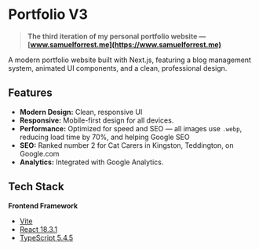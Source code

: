 

# Portfolio V3

> **The third iteration of my personal portfolio website — [www.samuelforrest.me](https://www.samuelforrest.me)**

A modern portfolio website built with Next.js, featuring a blog management system, animated UI components, and a clean, professional design.


##  Features

- **Modern Design:** Clean, responsive UI
- **Responsive:** Mobile-first design for all devices.
- **Performance:** Optimized for speed and SEO — all images use `.webp`, reducing load time by 70%, and helping Google SEO
- **SEO:** Ranked number 2 for Cat Carers in Kingston, Teddington, on Google.com
- **Analytics:** Integrated with Google Analytics.


##  Tech Stack

**Frontend Framework**
- [Vite](https://nextjs.org/)
- [React 18.3.1](https://react.dev/)
- [TypeScript 5.4.5](https://www.typescriptlang.org/)

